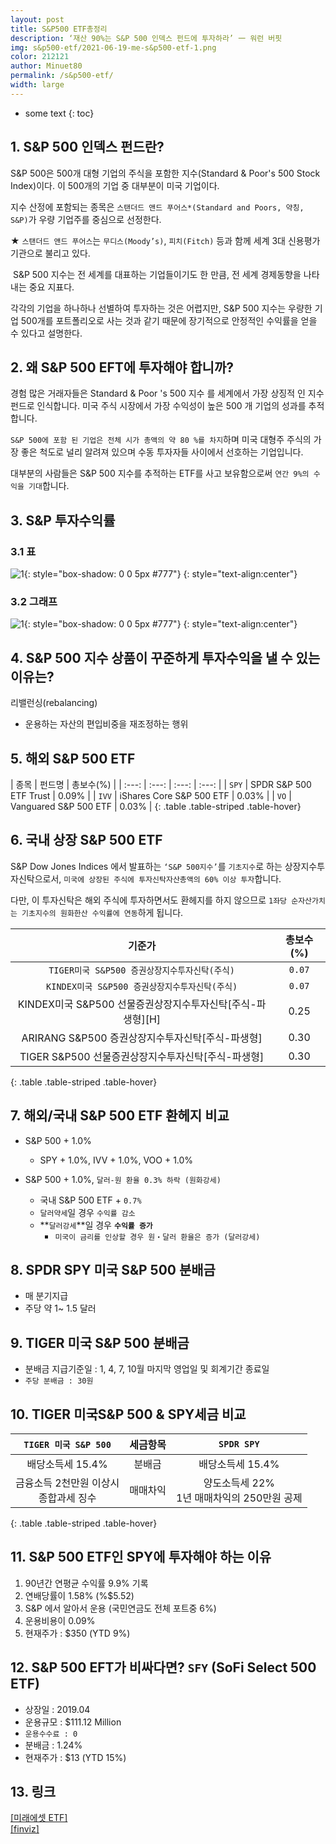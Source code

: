 ```yaml
---
layout: post
title: S&P500 ETF총정리
description: ‘재산 90%는 S&P 500 인덱스 펀드에 투자하라’ 一 워런 버핏
img: s&p500-etf/2021-06-19-me-s&p500-etf-1.png
color: 212121
author: Minuet80
permalink: /s&p500-etf/
width: large
---
```


* some text
{: toc}

## 1. S&P 500 인덱스 펀드란?
S&P 500은 500개 대형 기업의 주식을 포함한 지수(Standard & Poor's 500 Stock Index)이다. 이 500개의 기업 중 대부분이 미국 기업이다. 

지수 산정에 포함되는 종목은 ``스탠더드 앤드 푸어스*(Standard and Poors, 약칭, S&P)``가 우량 기업주를 중심으로 선정한다. 

★ ``스탠더드 앤드 푸어스``는 ``무디스(Moody’s)``, ``피치(Fitch)`` 등과 함께 세계 3대 신용평가 기관으로 불리고 있다. 

​
S&P 500 지수는 전 세계를 대표하는 기업들이기도 한 만큼, 전 세계 경제동향을 나타내는 중요 지표다.

각각의 기업을 하나하나 선별하여 투자하는 것은 어렵지만, S&P 500 지수는 우량한 기업 500개를 포트폴리오로 사는 것과 같기 때문에 장기적으로 안정적인 수익률을 얻을 수 있다고 설명한다.


## 2. 왜 S&P 500 EFT에 투자해야 합니까?
경험 많은 거래자들은 Standard & Poor 's 500 지수 를 세계에서 가장 상징적 인 지수 펀드로 인식합니다. 미국 주식 시장에서 가장 수익성이 높은 500 개 기업의 성과를 추적합니다.

``S&P 500에 포함 된 기업은 전체 시가 총액의 약 80 %를 차지``하며 미국 대형주 주식의 가장 좋은 척도로 널리 알려져 있으며 수동 투자자들 사이에서 선호하는 기업입니다.

대부분의 사람들은 S&P 500 지수를 추적하는 ETF를 사고 보유함으로써 ``연간 9%의 수익을 기대``합니다.


## 3. S&P 투자수익률


### 3.1 표
![1]({{site.baseurl}}/images/s&p500-etf/2021-06-19-me-s&p500-etf-2.png){: style="box-shadow: 0 0 5px #777"}
{: style="text-align:center"}


### 3.2 그래프
![1]({{site.baseurl}}/images/s&p500-etf/2021-06-19-me-s&p500-etf-3.png){: style="box-shadow: 0 0 5px #777"}
{: style="text-align:center"}

## 4. S&P 500 지수 상품이 꾸준하게 투자수익을 낼 수 있는 이유는?
리밸런싱(rebalancing) 
  - 운용하는 자산의 편입비중을 재조정하는 행위


## 5. 해외 S&P 500 ETF

| 종목 | 펀드명 | 총보수(%) |
| :---: | :---: | :---: | :---: |
| ``SPY`` | SPDR S&P 500 ETF Trust | 0.09% |
| ``IVV`` | iShares Core S&P 500 ETF | 0.03% |
| ``VO`` | Vanguared S&P 500 ETF | 0.03% |
{: .table .table-striped .table-hover}


## 6. 국내 상장 S&P 500 ETF

S&P Dow Jones Indices 에서 발표하는 ``‘S&P 500지수’``를 ``기초지수``로 하는 상장지수투자신탁으로서, ``미국에 상장된 주식에 투자신탁자산총액의 60% 이상 투자``합니다.

다만, 이 투자신탁은 해외 주식에 투자하면서도 환헤지를 하지 않으므로 ``1좌당 순자산가치는 기초지수의 원화한산 수익률에 연동``하게 됩니다.

| 기준가 | 총보수(%) |
| :---: | :---: |
| ``TIGER미국 S&P500 증권상장지수투자신탁(주식)`` | ``0.07`` |
| ``KINDEX미국 S&P500 증권상장지수투자신탁(주식)`` | ``0.07`` |
| KINDEX미국 S&P500 선물증권상장지수투자신탁[주식-파생형][H] | 0.25 |
| ARIRANG S&P500 증권상장지수투자신탁[주식-파생형] | 0.30 |
| TIGER S&P500 선물증권상장지수투자신탁[주식-파생형] | 0.30 |
{: .table .table-striped .table-hover}


## 7. 해외/국내 S&P 500 ETF 환헤지 비교
- S&P 500 + 1.0%
  - SPY + 1.0%, IVV + 1.0%, VOO + 1.0%

- S&P 500 + 1.0%, ``달러-원 환율 0.3% 하락 (원화강세)``
  - 국내 S&P 500 ETF + ``0.7%`` 
  - ``달러약세``일 경우 ``수익률 감소``
  - **``달러강세``**일 경우 **``수익률 증가``**
    - ``미국이 금리를 인상할 경우 원・달러 환율은 증가 (달러강세)``


## 8. SPDR SPY 미국 S&P 500 분배금
- 매 분기지급
- 주당 약 1~ 1.5 달러


## 9. TIGER 미국 S&P 500 분배금
- 분배금 지급기준일 : 1, 4, 7, 10월 마지막 영업일 및 회계기간 종료일
- ``주당 분배금 : 30원``


## 10. TIGER 미국S&P 500 & SPY세금 비교

| ``TIGER 미국 S&P 500`` | 세금항목 | ``SPDR SPY`` |
| :---: | :---: | :---: |
| 배당소득세 15.4% | 분배금 | 배당소득세 15.4% |
| 금융소득 2천만원 이상시<br>종합과세 징수 | 매매차익 | 양도소득세 22%<br>1년 매매차익의 250만원 공제 |
{: .table .table-striped .table-hover}


## 11. S&P 500 ETF인 SPY에 투자해야 하는 이유
1. 90년간 연평균 수익률 9.9% 기록
1. 연배당률이 1.58% (%$5.52)
1. S&P 에서 알아서 운용 (국민연금도 전체 포트중 6%)
1. 운용비용이 0.09%
1. 현재주가 : $350 (YTD 9%)

## 12. S&P 500 EFT가 비싸다면? ``SFY`` (SoFi Select 500 ETF)
- 상장일 : 2019.04
- 운용규모 : $111.12 Million
- ``운용수수료 : 0``
- 분배금 : 1.24%
- 현재주가 : $13 (YTD 15%)


## 13. 링크
[[미래에셋 ETF]][a]<br>
[[finviz]][b]<br>


[a]: https://www.tigeretf.com/npc/search/searchDetail.do?searchWord=s%26p500&inTag=
[b]: https://finviz.com/map.ashx?t=sec


<style>
.page-container {max-width: 1200px}
</style>